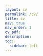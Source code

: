 ```yaml
---
layout: cv
permalink: /cv/
title: cv
nav: true
nav_order: 1
cv_pdf:
description:
toc:
  sidebar: left
---
```

